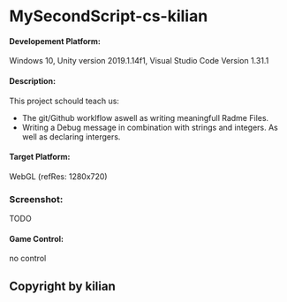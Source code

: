 # MySecondScript-cs-kilian

#### Developement Platform: 
Windows 10, Unity version 2019.1.14f1, Visual Studio Code Version 1.31.1 

#### Description: 

This project schould teach us:
* The git/Github worklflow aswell as writing meaningfull Radme Files.
* Writing a Debug message in combination with strings and integers. As well as declaring intergers.

#### Target Platform:

WebGL (refRes: 1280x720) 

### Screenshot: 

TODO

#### Game Control: 
no control 



## Copyright by kilian 